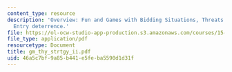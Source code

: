 ```yaml
---
content_type: resource
description: 'Overview: Fun and Games with Bidding Situations, Threats and commitments,
  Entry deterrence.'
file: https://ol-ocw-studio-app-production.s3.amazonaws.com/courses/15-010-economic-analysis-for-business-decisions-fall-2004/46a5c7bf9a85b441e5feba5590d1d31f_gm_thy_strtgy_ii.pdf
file_type: application/pdf
resourcetype: Document
title: gm_thy_strtgy_ii.pdf
uid: 46a5c7bf-9a85-b441-e5fe-ba5590d1d31f
---
```

